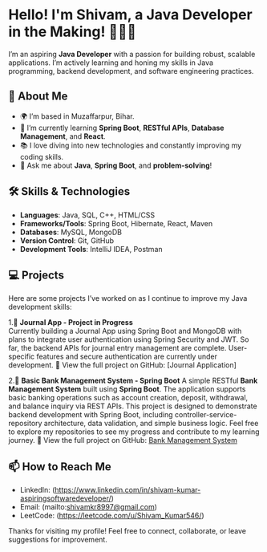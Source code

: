 # Hello! I'm Shivam, a Java Developer in the Making! 👨‍💻🌱

I’m an aspiring **Java Developer** with a passion for building robust, scalable applications. I’m actively learning and honing my skills in Java programming, backend development, and software engineering practices. 

## 🚀 About Me

- 🌍 I’m based in Muzaffarpur, Bihar.
- 🌱 I’m currently learning **Spring Boot**, **RESTful APIs**, **Database Management**, and **React**.
- 📚 I love diving into new technologies and constantly improving my coding skills.
- 💬 Ask me about **Java**, **Spring Boot**, and **problem-solving**!

## 🛠 Skills & Technologies

- **Languages**: Java, SQL, C++, HTML/CSS
- **Frameworks/Tools**: Spring Boot, Hibernate, React, Maven
- **Databases**: MySQL, MongoDB
- **Version Control**: Git, GitHub
- **Development Tools**: IntelliJ IDEA, Postman

## 💻 Projects

Here are some projects I’ve worked on as I continue to improve my Java development skills:

1.🚧 **Journal App - Project in Progress**  
Currently building a Journal App using Spring Boot and MongoDB with plans to integrate user authentication using Spring Security and JWT. So far, the backend APIs for journal entry management are complete. User-specific features and secure authentication are currently under development.
🔗 View the full project on GitHub: [Journal Application]

2.🏦 **Basic Bank Management System - Spring Boot**
A simple RESTful **Bank Management System** built using **Spring Boot**. The application supports basic banking operations such as account creation, deposit, withdrawal, and balance inquiry via REST APIs.
This project is designed to demonstrate backend development with Spring Boot, including controller-service-repository architecture, data validation, and simple business logic.
Feel free to explore my repositories to see my progress and contribute to my learning journey.
🔗 View the full project on GitHub: [Bank Management System](https://github.com/ShivamKumar911/Bank-management/tree/master)


## 📫 How to Reach Me

- LinkedIn: (https://www.linkedin.com/in/shivam-kumar-aspiringsoftwaredeveloper/)
- Email: (mailto:shivamkr8997@gmail.com)
- LeetCode: (https://leetcode.com/u/Shivam_Kumar546/)

Thanks for visiting my profile! Feel free to connect, collaborate, or leave suggestions for improvement. 

<!--
**ShivamKumar911/ShivamKumar911** is a ✨ _special_ ✨ repository because its `README.md` (this file) appears on your GitHub profile.

Here are some ideas to get you started:

- 🔭 I’m currently working on ...
- 🌱 I’m currently learning ...
- 👯 I’m looking to collaborate on ...
- 🤔 I’m looking for help with ...
- 💬 Ask me about ...
- 📫 How to reach me: ...
- 😄 Pronouns: ...
- ⚡ Fun fact: ...
-->
